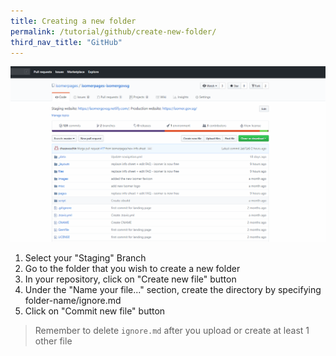 ```yaml
---
title: Creating a new folder
permalink: /tutorial/github/create-new-folder/
third_nav_title: "GitHub"
---
```

![Creating folder in your repository](/images/resources/creating-folder-in-your-repository.gif)

1. Select your "Staging" Branch
2. Go to the folder that you wish to create a new folder
3. In your repository, click on "Create new file" button
4. Under the "Name your file..." section, create the directory by specifying folder-name/ignore.md
5. Click on "Commit new file" button

> Remember to delete `ignore.md` after you upload or create at least 1 other file